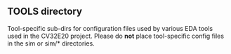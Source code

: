## TOOLS directory
Tool-specific sub-dirs for configuration files used by various EDA tools used in the CV32E20 project.
Please do **not** place tool-specific config files in the sim or sim/\* directories.

